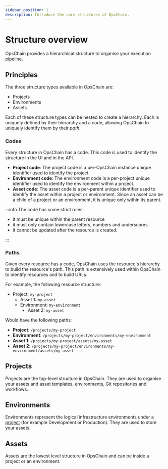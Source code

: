 ```yaml
---
sidebar_position: 1
description: Introduce the core structures of OpsChain.
---
```


# Structure overview

OpsChain provides a hierarchical structure to organise your execution pipeline.

## Principles

The three structure types available in OpsChain are:

- Projects
- Environments
- Assets

Each of these structure types can be nested to create a hierarchy. Each is uniquely defined by their hierarchy and a code, allowing OpsChain to uniquely identify them by their _path_.

### Codes

Every structure in OpsChain has a code. This code is used to identify the structure in the UI and in the API.

- **Project code**: The project code is a per-OpsChain instance unique identifier used to identify the project.
- **Environment code**: The environment code is a per-project unique identifier used to identify the environment within a project.
- **Asset code**: The asset code is a per-parent unique identifier used to identify the asset within a project or environment. Since an asset can be a child of a project or an environment, it is unique only within its parent.

:::info
The code has some strict rules:

- it must be unique within the parent resource
- it must only contain lowercase letters, numbers and underscores.
- it cannot be updated after the resource is created.

:::

### Paths

Given every resource has a code, OpsChain uses the resource's hierarchy to build the resource's path. This path is extensively used within OpsChain to identify resources and to build URLs.

For example, the following resource structure:

- Project: `my-project`
  - Asset 1: `my-asset`
  - Environment: `my-environment`
    - Asset 2: `my-asset`

Would have the following paths:

- **Project**: `/projects/my-project`
- **Environment**: `/projects/my-project/environments/my-environment`
- **Asset 1**: `/projects/my-project/assets/my-asset`
- **Asset 2**: `/projects/my-project/environments/my-environment/assets/my-asset`

## Projects

Projects are the top-level structure in OpsChain. They are used to organise your assets and asset templates, environments, Git repositories and workflows.

## Environments

Environments represent the logical infrastructure environments under a [project](#project) (for example Development or Production). They are used to store your assets.

## Assets

Assets are the lowest level structure in OpsChain and can be inside a project or an environment.
